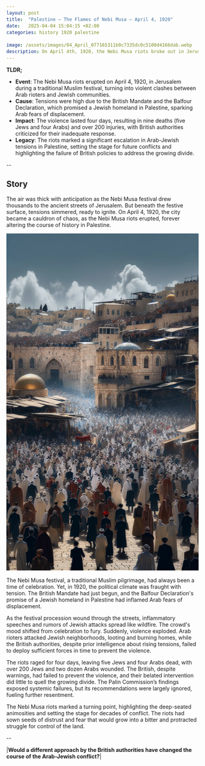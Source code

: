 ```yaml
---
layout: post
title:  "Palestine – The Flames of Nebi Musa – April 4, 1920"
date:   2025-04-04 15:04:15 +02:00
categories: history 1920 palestine

image: /assets/images/04_April_077165311b0c7335dc0c5100d4166dab.webp
description: On April 4th, 1920, the Nebi Musa riots broke out in Jerusalem. These were violent Arab attacks on Jews during the annual Nebi Musa festival, leading to several deaths and injuries, and marking a significant escalation in the Arab-Jewish conflict in Palestine.
---
```


**TLDR;**
- **Event**: The Nebi Musa riots erupted on April 4, 1920, in Jerusalem during a traditional Muslim festival, turning into violent clashes between Arab rioters and Jewish communities.
- **Cause**: Tensions were high due to the British Mandate and the Balfour Declaration, which promised a Jewish homeland in Palestine, sparking Arab fears of displacement.
- **Impact**: The violence lasted four days, resulting in nine deaths (five Jews and four Arabs) and over 200 injuries, with British authorities criticized for their inadequate response.
- **Legacy**: The riots marked a significant escalation in Arab-Jewish tensions in Palestine, setting the stage for future conflicts and highlighting the failure of British policies to address the growing divide.

--


## Story
The air was thick with anticipation as the Nebi Musa festival drew thousands to the ancient streets of Jerusalem. But beneath the festive surface, tensions simmered, ready to ignite. On April 4, 1920, the city became a cauldron of chaos, as the Nebi Musa riots erupted, forever altering the course of history in Palestine.

![Image](/assets/images/04_April_077165311b0c7335dc0c5100d4166dab.webp)

The Nebi Musa festival, a traditional Muslim pilgrimage, had always been a time of celebration. Yet, in 1920, the political climate was fraught with tension. The British Mandate had just begun, and the Balfour Declaration's promise of a Jewish homeland in Palestine had inflamed Arab fears of displacement.

As the festival procession wound through the streets, inflammatory speeches and rumors of Jewish attacks spread like wildfire. The crowd's mood shifted from celebration to fury. Suddenly, violence exploded. Arab rioters attacked Jewish neighborhoods, looting and burning homes, while the British authorities, despite prior intelligence about rising tensions, failed to deploy sufficient forces in time to prevent the violence.

The riots raged for four days, leaving five Jews and four Arabs dead, with over 200 Jews and two dozen Arabs wounded. The British, despite warnings, had failed to prevent the violence, and their belated intervention did little to quell the growing divide. The Palin Commission’s findings exposed systemic failures, but its recommendations were largely ignored, fueling further resentment.

The Nebi Musa riots marked a turning point, highlighting the deep-seated animosities and setting the stage for decades of conflict. The riots had sown seeds of distrust and fear that would grow into a bitter and protracted struggle for control of the land.


--

|**Would a different approach by the British authorities have changed the course of the Arab-Jewish conflict?**|


